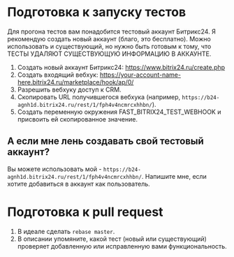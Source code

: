# Подготовка к запуску тестов

Для прогона тестов вам понадобится тестовый аккаунт Битрикс24. Я рекомендую создать новый аккаунт (благо, это бесплатно).
Можно использовать и существующий, но нужно быть готовым к тому, что ТЕСТЫ УДАЛЯЮТ СУЩЕСТВУЮЩУЮ ИНФОРМАЦИЮ В АККАУНТЕ.

1. Создать новый аккаунт Битрикс24: https://www.bitrix24.ru/create.php
2. Создать входящий вебхук: https://your-account-name-here.bitrix24.ru/marketplace/hook/ap/0/
3. Разрешить вебхуку доступ к CRM.
4. Скопировать URL получившегося вебхука (например, `https://b24-agnh1d.bitrix24.ru/rest/1/fph4v4ncmrcxhhbn/`).
5. Создать переменную окружения FAST_BITRIX24_TEST_WEBHOOK и присвоить ей скопированное значение.

## А если мне лень создавать свой тестовый аккаунт?
Вы можете использовать мой - `https://b24-agnh1d.bitrix24.ru/rest/1/fph4v4ncmrcxhhbn/`. Напишите мне, если хотите добавиться в аккаунт как пользователь.

# Подготовка к pull request

1. В идеале сделать `rebase master`.
2. В описании упомяните, какой тест (новый или существующий) проверяет добавленную или исправленную вами функциональность.

